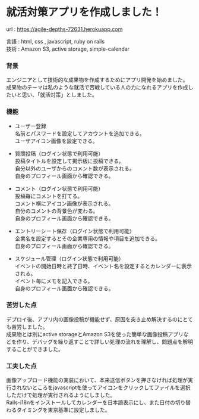 # 就活対策アプリを作成しました！

url : https://agile-depths-72631.herokuapp.com <br>

言語 : html, css , javascript, ruby on rails<br>
技術 : Amazon S3, active storage, simple-calendar <br>

### 背景
エンジニアとして技術的な成果物を作成するためにアプリ開発を始めました。<br>
成果物のテーマは私のような就活で苦戦している人の力になれるアプリを作成したいと思い、「就活対策」としました。<br>

### 機能

+ ユーザー登録<br>
名前とパスワードを設定してアカウントを追加できる。<br>
ユーザアイコン画像を設定できる。<br>

+ 質問投稿（ログイン状態で利用可能）<br>
投稿タイトルを設定して掲示板に投稿できる。<br>
自分以外のユーザからのコメント数が表示される。<br>
自身のプロフィール画面から確認できる。<br>

+ コメント（ログイン状態で利用可能）<br>
投稿毎にコメントを打てる。<br>
コメント横にアイコン画像が表示される。<br>
自分のコメントの背景色が変わる。<br>
自身のプロフィール画面から確認できる。<br>

+ エントリーシート保存（ログイン状態で利用可能）<br>
企業名を設定するとその企業専用の情報や項目を追加できる。<br>
自身のプロフィール画面から確認できる。<br>

+ スケジュール管理（ログイン状態で利用可能）<br>
イベントの開始日時と終了日時、イベント名を設定するとカレンダーに表示される。<br>
イベント毎にメモを記入できる。<br>
自身のプロフィール画面から確認できる。<br>

### 苦労した点
デプロイ後、アプリ内の画像投稿が機能せず、原因を突き止め解決するのにとても苦労しました。<br>
成果物とは別にactive storageとAmazon S3を使った簡単な画像投稿アプリなどを作り、デバッグを繰り返すことで詳しい処理の流れを理解し、問題点を解明することができました。<br>

### 工夫した点
画像アップロード機能の実装において、本来送信ボタンを押さなければ処理が実行されないところをjavascriptを使ってアイコンをクリックしてファイルを選択しただけで処理が実行されるようにしました。<br>
Rails-i18nをインストールしてカレンダーを日本語表示にし、また日付の切り替わるタイミングを東京基準に設定しました。<br>
